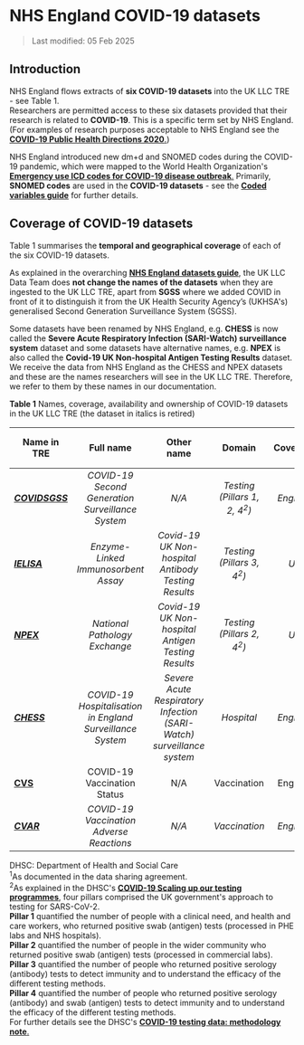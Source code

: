 # NHS England COVID-19 datasets
>Last modified: 05 Feb 2025
## Introduction  
NHS England flows extracts of **six COVID-19 datasets** into the UK LLC TRE - see Table 1.  
Researchers are permitted access to these six datasets provided that their research is related to **COVID-19**. This is a specific term set by NHS England. (For examples of research purposes acceptable to NHS England see the [**COVID-19 Public Health Directions 2020**.](https://digital.nhs.uk/about-nhs-digital/corporate-information-and-documents/directions-and-data-provision-notices/secretary-of-state-directions/covid-19-public-health-directions-2020#:~:text=identifying%20and%20understanding)) 


NHS England introduced new dm+d and SNOMED codes during the COVID-19 pandemic, which were mapped to the World Health Organization's [**Emergency use ICD codes for COVID-19 disease outbreak**.](https://www.who.int/standards/classifications/classification-of-diseases/emergency-use-icd-codes-for-covid-19-disease-outbreak) Primarily, **SNOMED codes** are used in the **COVID-19 datasets** - see the [**Coded variables guide**](../Coding/coding_intro.md) for further details.

## Coverage of COVID-19 datasets
Table 1 summarises the **temporal and geographical coverage** of each of the six COVID-19 datasets. 

As explained in the overarching [**NHS England datasets guide**](../NHSE_intro.md), the UK LLC Data Team does **not change the names of the datasets** when they are ingested to the UK LLC TRE, apart from **SGSS** where we added COVID in front of it to distinguish it from the UK Health Security Agency’s (UKHSA's) generalised Second Generation Surveillance System (SGSS).   

Some datasets have been renamed by NHS England, e.g. **CHESS** is now called the **Severe Acute Respiratory Infection (SARI-Watch) surveillance system** dataset and some datasets have alternative names, e.g. **NPEX** is also called the **Covid-19 UK Non-hospital Antigen Testing Results** dataset. We receive the data from NHS England as the CHESS and NPEX datasets and these are the names researchers will see in the UK LLC TRE. Therefore, we refer to them by these names in our documentation. 

**Table 1** Names, coverage, availability and ownership of COVID-19 datasets in the UK LLC TRE (the dataset in italics is retired)

| **Name in TRE**|**Full name**|**Other name**|**Domain**|**Coverage**|**From**|**Data available in TRE<sup>1</sup>**|**Owner**|
|---|:---:|:---:|:---:|:---:|:---:|:---:|:---:|
|[***COVIDSGSS***](../COVID%20datasets/COVIDSGSS/COVIDSGSS.ipynb)|*COVID-19 Second Generation Surveillance System*|*N/A*|*Testing (Pillars 1, 2, 4<sup>2</sup>)*|*England*|*06/04/2020 to Feb 2024*|*06/04/2020 to Feb 2024*|*NHSE*|
|[***IELISA***](../COVID%20datasets/IELISA/IELISA.ipynb)|*Enzyme-Linked Immunosorbent Assay*|*Covid-19 UK Non-hospital Antibody Testing Results*|*Testing (Pillars 3, 4<sup>2</sup>)*|*UK*|*01/09/2020 to July 2022*|*01/09/2020 to July 2022*|*DHSC*|
|[***NPEX***](../COVID%20datasets/NPEX/NPEX.ipynb)|*National Pathology Exchange*|*Covid-19 UK Non-hospital Antigen Testing Results*|*Testing (Pillars 2, 4<sup>2</sup>)*|*UK*|*17/04/2020 to Feb 2024*|*17/04/2020 to Feb 2024*|*DHSC*|
|[***CHESS***](../COVID%20datasets/CHESS/CHESS.ipynb)|*COVID-19 Hospitalisation in England Surveillance System*|*Severe Acute Respiratory Infection (SARI-Watch) surveillance system*|*Hospital*|*England*|*12/03/2020 to Oct 2022*|*12/03/2020 to Oct 2022*|*NHSE*|
|[**CVS**](../COVID%20datasets/CVS/CVS.ipynb)|COVID-19 Vaccination Status|N/A|Vaccination|England|08/12/2020 onwards|08/12/2020 onwards|NHSE|
|[***CVAR***](../COVID%20datasets/CVAR/CVAR.ipynb)|*COVID-19 Vaccination Adverse Reactions*|*N/A*|*Vaccination*|*England*|*08/12/2020 to Sept 2023*|*08/12/2020 to Sept 2023*|*NHSE*||  

DHSC: Department of Health and Social Care  
<sup>1</sup>As documented in the data sharing agreement.  
<sup>2</sup>As explained in the DHSC's [**COVID-19 Scaling up our testing programmes**](https://assets.publishing.service.gov.uk/media/5e888f05e90e0707799498b3/coronavirus-covid-19-testing-strategy.pdf), four pillars comprised the UK government's approach to testing for SARS-CoV-2.   
**Pillar 1** quantified the number of people with a clinical need, and health and care workers, who returned positive swab (antigen) tests (processed in PHE labs and NHS hospitals).  
**Pillar 2** quantified the number of people in the wider community who returned positive swab (antigen) tests (processed in commercial labs).  
**Pillar 3** quantified the number of people who returned positive serology (antibody) tests to detect immunity and to understand the efficacy of the different testing methods.   
**Pillar 4** quantified the number of people who returned positive serology (antibody) and swab (antigen) tests to detect immunity and to understand the efficacy of the different testing methods.  
For further details see the DHSC's [**COVID-19 testing data: methodology note**.](https://www.gov.uk/government/publications/coronavirus-covid-19-testing-data-methodology/covid-19-testing-data-methodology-note)

